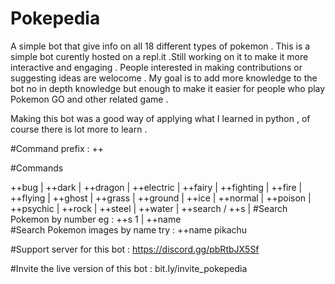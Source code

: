 # Pokepedia
A simple bot that give info on all 18 different types of pokemon . This is a simple bot curently hosted on a repl.it .Still working on it to make it more interactive and engaging . People interested in making contributions or suggesting ideas are welocome . My goal is to add more knowledge to the bot no in depth knowledge but enough to make it easier for people who play Pokemon GO and other related game .

Making this bot was a good way of applying what I learned in python , of course there is lot more to learn .

#Command prefix : ++

#Commands

++bug |
++dark  |
++dragon |
++electric |
++fairy |
++fighting |
++fire |
++flying |
++ghost |
++grass |
++ground |
++ice |
++normal |
++poison |
++psychic |
++rock |
++steel |
++water |
++search / ++s |
#Search Pokemon by number eg : ++s 1 |
++name  
#Search Pokemon images by name try : ++name pikachu

#Support server for this bot : https://discord.gg/pbRtbJX5Sf

#Invite the live version of this bot : bit.ly/invite_pokepedia
